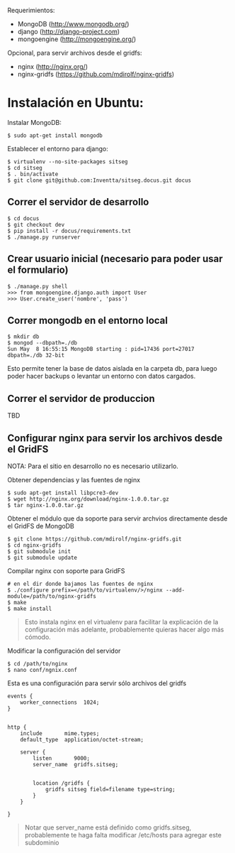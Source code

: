 Requerimientos:

- MongoDB (http://www.mongodb.org/)
- django (http://django-project.com)
- mongoengine (http://mongoengine.org/)

Opcional, para servir archivos desde el gridfs:

- nginx (http://nginx.org/)
- nginx-gridfs (https://github.com/mdirolf/nginx-gridfs)

Instalación en Ubuntu:
====================

Instalar MongoDB:

    $ sudo apt-get install mongodb

Establecer el entorno para django:

    $ virtualenv --no-site-packages sitseg
    $ cd sitseg
    $ . bin/activate 
    $ git clone git@github.com:Inventta/sitseg.docus.git docus


Correr el servidor de desarrollo
-----------------------

    $ cd docus
    $ git checkout dev
    $ pip install -r docus/requirements.txt
    $ ./manage.py runserver

Crear usuario inicial (necesario para poder usar el formulario)
-----------------------
    $ ./manage.py shell
    >>> from mongoengine.django.auth import User
    >>> User.create_user('nombre', 'pass')

Correr mongodb en el entorno local
-----------------------
    $ mkdir db
    $ mongod --dbpath=./db
    Sun May  8 16:55:15 MongoDB starting : pid=17436 port=27017 dbpath=./db 32-bit 

Esto permite tener la base de datos aislada en la carpeta db, para luego poder hacer
backups o levantar un entorno con datos cargados.


Correr el servidor de produccion
-----------------------
TBD



Configurar nginx para servir los archivos desde el GridFS
-----------------------
NOTA: Para el sitio en desarrollo no es necesario utilizarlo.


Obtener dependencias y las fuentes de nginx

    $ sudo apt-get install libpcre3-dev
    $ wget http://nginx.org/download/nginx-1.0.0.tar.gz
    $ tar nginx-1.0.0.tar.gz 


Obtener el módulo que da soporte para servir archvios directamente desde el 
GridFS de MongoDB
    
    $ git clone https://github.com/mdirolf/nginx-gridfs.git
    $ cd nginx-gridfs
    $ git submodule init
    $ git submodule update
    
Compilar nginx con soporte para GridFS

    # en el dir donde bajamos las fuentes de nginx
    $ ./configure prefix=</path/to/virtualenv/>/nginx --add-module=/path/to/nginx-gridfs
    $ make
    $ make install
    
> Esto instala nginx en el virtualenv para facilitar la explicación de la 
> configuración más adelante, probablemente quieras hacer algo más cómodo.


Modificar la configuración del servidor
    
    $ cd /path/to/nginx
    $ nano conf/ngnix.conf

Esta es una configuración para servir sólo archivos del gridfs

    events {
        worker_connections  1024;
    }


    http {
        include       mime.types;
        default_type  application/octet-stream;

        server {
            listen       9000;
            server_name  gridfs.sitseg;


            location /gridfs {
                gridfs sitseg field=filename type=string;
            }
        }

    }
    

> Notar que server_name está definido como gridfs.sitseg, probablemente te haga
> falta modificar /etc/hosts para agregar este subdominio


